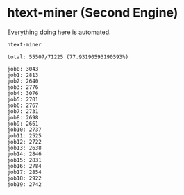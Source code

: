 # htext-miner (Second Engine)

Everything doing here is automated.

```
htext-miner

total: 55507/71225 (77.93190593190593%)

job0: 3043
job1: 2813
job2: 2640
job3: 2776
job4: 3076
job5: 2701
job6: 2767
job7: 2731
job8: 2698
job9: 2661
job10: 2737
job11: 2525
job12: 2722
job13: 2638
job14: 2846
job15: 2831
job16: 2784
job17: 2854
job18: 2922
job19: 2742
```